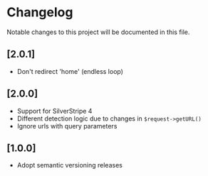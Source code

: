 # Changelog

Notable changes to this project will be documented in this file.

## [2.0.1]

- Don't redirect 'home' (endless loop)


## [2.0.0]

- Support for SilverStripe 4
- Different detection logic due to changes in `$request->getURL()`
- Ignore urls with query parameters


## [1.0.0]

- Adopt semantic versioning releases
